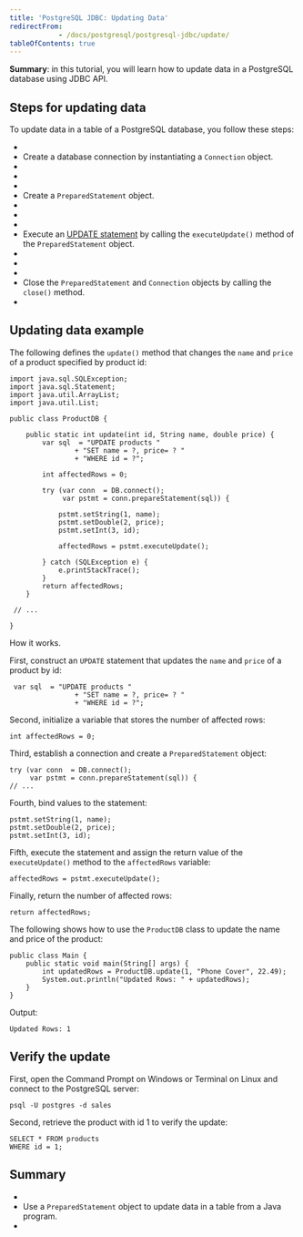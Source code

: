 ```yaml
---
title: 'PostgreSQL JDBC: Updating Data'
redirectFrom: 
            - /docs/postgresql/postgresql-jdbc/update/
tableOfContents: true
---
```



**Summary**: in this tutorial, you will learn how to update data in a PostgreSQL database using JDBC API.





## Steps for updating data





To update data in a table of a PostgreSQL database, you follow these steps:





- 
- Create a database connection by instantiating a `Connection` object.
- 
-
- 
- Create a `PreparedStatement` object.
- 
-
- 
- Execute an [UPDATE statement](/docs/postgresql/postgresql-update) by calling the `executeUpdate()` method of the `PreparedStatement` object.
- 
-
- 
- Close the `PreparedStatement` and `Connection` objects by calling the `close()` method.
- 





## Updating data example





The following defines the `update()` method that changes the `name` and `price` of a product specified by product id:





```
import java.sql.SQLException;
import java.sql.Statement;
import java.util.ArrayList;
import java.util.List;

public class ProductDB {

    public static int update(int id, String name, double price) {
        var sql  = "UPDATE products "
                + "SET name = ?, price= ? "
                + "WHERE id = ?";

        int affectedRows = 0;

        try (var conn  = DB.connect();
             var pstmt = conn.prepareStatement(sql)) {

            pstmt.setString(1, name);
            pstmt.setDouble(2, price);
            pstmt.setInt(3, id);

            affectedRows = pstmt.executeUpdate();

        } catch (SQLException e) {
            e.printStackTrace();
        }
        return affectedRows;
    }

 // ...

}
```





How it works.





First, construct an `UPDATE` statement that updates the `name` and `price` of a product by id:





```
 var sql  = "UPDATE products "
                + "SET name = ?, price= ? "
                + "WHERE id = ?";
```





Second, initialize a variable that stores the number of affected rows:





```
int affectedRows = 0;
```





Third, establish a connection and create a `PreparedStatement` object:





```
try (var conn  = DB.connect();
     var pstmt = conn.prepareStatement(sql)) {
// ...
```





Fourth, bind values to the statement:





```
pstmt.setString(1, name);
pstmt.setDouble(2, price);
pstmt.setInt(3, id);
```





Fifth, execute the statement and assign the return value of the `executeUpdate()` method to the `affectedRows` variable:





```
affectedRows = pstmt.executeUpdate();
```





Finally, return the number of affected rows:





```
return affectedRows;
```





The following shows how to use the `ProductDB` class to update the name and price of the product:





```
public class Main {
    public static void main(String[] args) {
        int updatedRows = ProductDB.update(1, "Phone Cover", 22.49);
        System.out.println("Updated Rows: " + updatedRows);
    }
}
```





Output:





```
Updated Rows: 1
```





## Verify the update





First, open the Command Prompt on Windows or Terminal on Linux and connect to the PostgreSQL server:





```
psql -U postgres -d sales
```





Second, retrieve the product with id 1 to verify the update:





```
SELECT * FROM products
WHERE id = 1;
```





## Summary





- 
- Use a `PreparedStatement` object to update data in a table from a Java program.
- 



